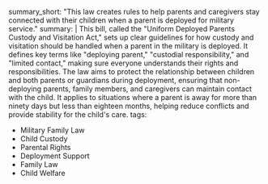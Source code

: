 summary_short: "This law creates rules to help parents and caregivers stay connected with their children when a parent is deployed for military service."
summary: |
  This bill, called the "Uniform Deployed Parents Custody and Visitation Act," sets up clear guidelines for how custody and visitation should be handled when a parent in the military is deployed. It defines key terms like "deploying parent," "custodial responsibility," and "limited contact," making sure everyone understands their rights and responsibilities. The law aims to protect the relationship between children and both parents or guardians during deployment, ensuring that non-deploying parents, family members, and caregivers can maintain contact with the child. It applies to situations where a parent is away for more than ninety days but less than eighteen months, helping reduce conflicts and provide stability for the child's care.
tags:
  - Military Family Law
  - Child Custody
  - Parental Rights
  - Deployment Support
  - Family Law
  - Child Welfare
